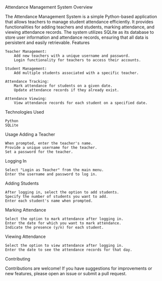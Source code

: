 Attendance Management System
Overview

The Attendance Management System is a simple Python-based application that allows teachers to manage student attendance efficiently. It provides functionalities for adding teachers and students, marking attendance, and viewing attendance records. The system utilizes SQLite as its database to store user information and attendance records, ensuring that all data is persistent and easily retrievable.
Features

    Teacher Management:
        Add new teachers with a unique username and password.
        Login functionality for teachers to access their accounts.

    Student Management:
        Add multiple students associated with a specific teacher.

    Attendance Tracking:
        Mark attendance for students on a given date.
        Update attendance records if they already exist.

    Attendance Viewing:
        View attendance records for each student on a specified date.

Technologies Used

    Python
    SQLite
  Usage
Adding a Teacher

    When prompted, enter the teacher's name.
    Provide a unique username for the teacher.
    Set a password for the teacher.

Logging In

    Select "Login as Teacher" from the main menu.
    Enter the username and password to log in.

Adding Students

    After logging in, select the option to add students.
    Specify the number of students you want to add.
    Enter each student's name when prompted.

Marking Attendance

    Select the option to mark attendance after logging in.
    Enter the date for which you want to mark attendance.
    Indicate the presence (y/n) for each student.

Viewing Attendance

    Select the option to view attendance after logging in.
    Enter the date to see the attendance records for that day.

Contributing

Contributions are welcome! If you have suggestions for improvements or new features, please open an issue or submit a pull request.
